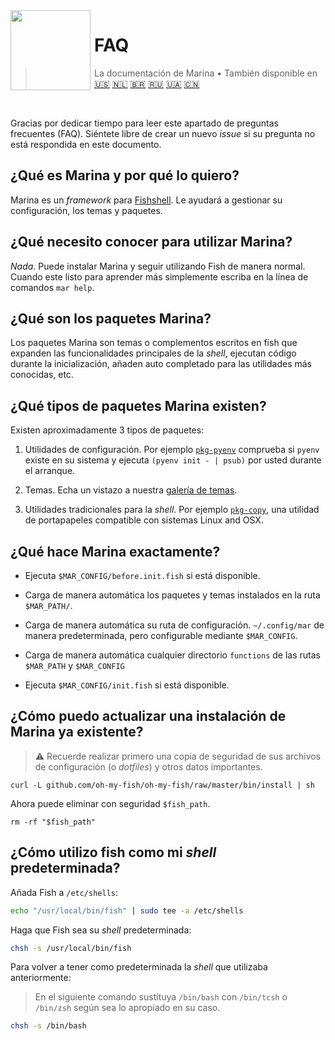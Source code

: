 <img src="https://cdn.rawgit.com/oh-my-fish/oh-my-fish/e4f1c2e0219a17e2c748b824004c8d0b38055c16/docs/logo.svg" align="left" width="128px" height="128px"/>
<img align="left" width="0" height="128px"/>

# FAQ

> La documentación de Marina&nbsp;&bull;&nbsp;También disponible en
> <a href="../en-US/FAQ.md">🇺🇸</a>
> <a href="../nl-NL/FAQ.md">🇳🇱</a>
> <a href="../pt-BR/FAQ.md">🇧🇷</a>
> <a href="../ru-RU/FAQ.md">🇷🇺</a>
> <a href="../uk-UA/FAQ.md">🇺🇦</a>
> <a href="../zh-CN/FAQ.md">🇨🇳</a>

<br>

Gracias por dedicar tiempo para leer este apartado de preguntas frecuentes (FAQ). Siéntete libre de crear un nuevo _issue_ si su pregunta no está respondida
en este documento.


## ¿Qué es Marina y por qué lo quiero?

Marina es un _framework_ para [Fishshell](http://fishshell.com/). Le ayudará a gestionar su configuración, los temas y paquetes.


## ¿Qué necesito conocer para utilizar Marina?

_Nada_. Puede instalar Marina y seguir utilizando Fish de manera normal. Cuando este listo para aprender más simplemente escriba en la línea de comandos `mar help`.


## ¿Qué son los paquetes Marina?

Los paquetes Marina son temas o complementos escritos en fish que expanden las funcionalidades principales de la _shell_, ejecutan código durante la
inicialización, añaden auto completado para las utilidades más conocidas, etc.


## ¿Qué tipos de paquetes Marina existen?

Existen aproximadamente 3 tipos de paquetes:

1. Utilidades de configuración. Por ejemplo [`pkg-pyenv`](https://github.com/oh-my-fish/pkg-pyenv) comprueba si `pyenv` existe en su sistema y ejecuta
`(pyenv init - | psub)` por usted durante el arranque.

2. Temas. Echa un vistazo a nuestra [galería de temas](https://github.com/oh-my-fish).

3. Utilidades tradicionales para la _shell_. Por ejemplo [`pkg-copy`](https://github.com/oh-my-fish/pkg-copy), una utilidad de portapapeles compatible con
sistemas Linux and OSX.


## ¿Qué hace Marina exactamente?

+ Ejecuta `$MAR_CONFIG/before.init.fish` si está disponible.

+ Carga de manera automática los paquetes y temas instalados en la ruta `$MAR_PATH/`.

+ Carga de manera automática su ruta de configuración. `~/.config/mar` de manera predeterminada, pero configurable mediante `$MAR_CONFIG`.

+ Carga de manera automática cualquier directorio `functions` de las rutas `$MAR_PATH` y `$MAR_CONFIG`

+ Ejecuta `$MAR_CONFIG/init.fish` si está disponible.


## ¿Cómo puedo actualizar una instalación de Marina ya existente?

> :warning: Recuerde realizar primero una copia de seguridad de sus archivos de configuración (o _dotfiles_) y otros datos importantes.

```
curl -L github.com/oh-my-fish/oh-my-fish/raw/master/bin/install | sh
```

Ahora puede eliminar con seguridad `$fish_path`.

```fish
rm -rf "$fish_path"
```


## ¿Cómo utilizo fish como mi _shell_ predeterminada?

Añada Fish a `/etc/shells`:

```sh
echo "/usr/local/bin/fish" | sudo tee -a /etc/shells
```

Haga que Fish sea su _shell_ predeterminada:

```sh
chsh -s /usr/local/bin/fish
```

Para volver a tener como predeterminada la _shell_ que utilizaba anteriormente:
> En el siguiente comando sustituya `/bin/bash` con `/bin/tcsh` o `/bin/zsh` según sea lo apropiado en su caso.

```sh
chsh -s /bin/bash
```
